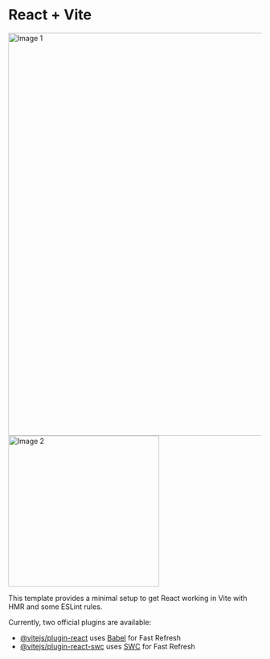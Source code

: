 # React + Vite

<div>
  <img src="https://github.com/Almudena-Rendon/movie-searcher/assets/126793941/2fa34cbe-6c57-45ca-95b4-6cb648790b92" alt="Image 1" width="800"/>
  <img src="https://github.com/Almudena-Rendon/movie-searcher/assets/126793941/1bf6932c-233e-4076-9237-8060d99c7b58" alt="Image 2" width="300"/>
</div>

This template provides a minimal setup to get React working in Vite with HMR and some ESLint rules.

Currently, two official plugins are available:

- [@vitejs/plugin-react](https://github.com/vitejs/vite-plugin-react/blob/main/packages/plugin-react/README.md) uses [Babel](https://babeljs.io/) for Fast Refresh
- [@vitejs/plugin-react-swc](https://github.com/vitejs/vite-plugin-react-swc) uses [SWC](https://swc.rs/) for Fast Refresh
